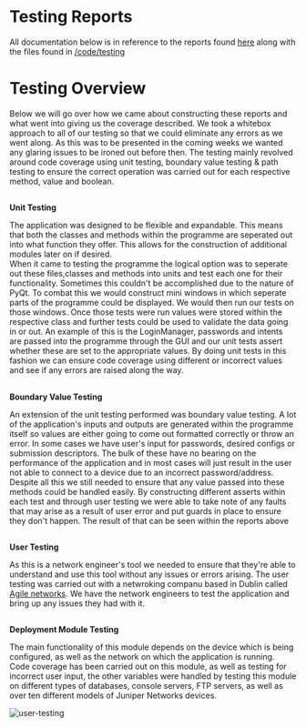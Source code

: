 # **Testing Reports**

All documentation below is in reference to the reports found [here](https://www.redbrick.dcu.ie/~minisham/YR3_PROJ/) along with the files found in [/code/testing](https://gitlab.computing.dcu.ie/mcneilc2/2017-CA326-Cillian-Network_Deployment_Automation_Maintenance_Tool/tree/master/code/testing)

# **Testing Overview**

Below we will go over how we came about constructing these reports and what went into giving us the coverage described. We took a whitebox approach to all of our testing so that we could eliminate any errors as we went along. As this was to be presented in the coming weeks we wanted any glaring issues to be ironed out before then. The testing mainly revolved around code coverage using unit testing, boundary value testing & path testing to ensure the correct operation was carried out for each respective method, value and boolean.

##   
**Unit Testing**

The application was designed to be flexible and expandable. This means that both the classes and methods within the programme are seperated out into what function they offer. This allows for the construction of additional modules later on if desired.  
When it came to testing the programme the logical option was to seperate out these files,classes and methods into units and test each one for their functionality. Sometimes this couldn't be accomplished due to the nature of PyQt. To combat this we would construct mini windows in which seperate parts of the programme could be displayed. We would then run our tests on those windows. Once those tests were run values were stored within the respective class and further tests could be used to validate the data going in or out. An example of this is the LoginManager, passwords and intents are passed into the programme through the GUI and our unit tests assert whether these are set to the appropriate values. By doing unit tests in this fashion we can ensure code coverage using different or incorrect values and see if any errors are raised along the way.  

##   
**Boundary Value Testing**

An extension of the unit testing performed was boundary value testing. A lot of the application's inputs and outputs are generated within the programme itself so values are either going to come out formatted correctly or throw an error. In some cases we have user's input for passwords, desired configs or submission descriptors. The bulk of these have no bearing on the performance of the application and in most cases will just result in the user not able to connect to a device due to an incorrect password/address. Despite all this we still needed to ensure that any value passed into these methods could be handled easily. By constructing different asserts within each test and through user testing we were able to take note of any faults that may arise as a result of user error and put guards in place to ensure they don't happen. The result of that can be seen within the reports above  

##   
**User Testing**

As this is a network engineer's tool we needed to ensure that they're able to understand and use this tool without any issues or errors arising. The user testing was carried out with a netwroking companu based in Dublin called [Agile networks](http://www.agilenetworks.ie/). We have the network engineers to test the application and bring up any issues they had with it. 

##   
**Deployment Module Testing**

The main functionality of this module depends on the device which is being configured, as well as the network on which the application is running.
Code coverage has been carried out on this module, as well as testing for incorrect user input, the other variables were handled by testing this module on different types of databases, console servers, FTP servers, as well as over ten different models of Juniper Networks devices. 

![user-testing](http://i.imgur.com/iB8IA0r.jpg)